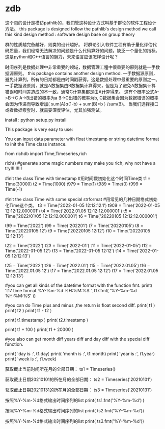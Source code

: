 # zdb
这个包的设计是模仿pathlib的，我们管这种设计方式叫基于群论的软件工程设计方法。
this package is designed follow the pathlib's design method
we call this kind design method : software design base on group theory

群的性质越完备越好，则类的设计越好。
将群论引入软件工程有助于量化评估代码质量，我们经常无法解决的问题是什么代码算好的问题，缺乏一个量化的指标。
这是python和C++语言的魅力，未来语言应该怎样设计呢？

时间序列是数据处理中非常重要的领域，数据管理工程中很重要的原则就是一手数据源原则。
this package contains another design method. 
一手数据源原则，避免计算列，所有的日期都是由时间戳获得，这是数据处理中最重要的原则之一。
一手数据源原则，就是A数据集由B数据集计算得来，但是为了避免A数据集计算错误和时间差造成的不一致，通常C计算集都是由A计算得来。
这有个概率公式A->B->C A->B出错的概率为a B->C出错的概率为b, 
C数据集会因为数据错误的概率会因为传递而导致增加( sum(A)*a*(1-b) + sum(B)*b ) /sum(B)。
当我们选择接口或者数据嵌套时，就需要深度评估，尤其加强测试。

install :
python setup.py install

This package is very easy to use:

You can input data parameter with float timestamp or string datetime format to init the Time class instance.

from richdb import Time,Timeseries,rich

rich() #generate some magic numbers may make you rich, why not have a try!!!!!!!!! 

#init the class Time with timestamp
#用时间戳初始化这个时间Time类
t1 = Time(30000)
t2 = Time(1000)
t979 = Time(1)
t989 = Time(0)
t999 = Time(-1)

#init the class Time with some special strformat
#用常见的几种日期格式初始化Time这个类。
t3 = Time('2022-01-05 12:12:12.1')
t909 = Time('2022-01-05 12:12:12.000001')
t4 = Time('2022.01.05 12:12:12.000001')
t5 = Time('2022/01/05 12:12:12.000001')
t6 = Time('20220105 12:12:12.000001')

t99 = Time('2022')
t99 = Time('202201')
t7  = Time('20220105')
t8  = Time('20220105 12')
t9  = Time('20220105 12:12')
t10 = Time('20220105 12:12:13')

t22 = Time('2022')
t23 = Time('2022-01')
t11 = Time('2022-01-05')
t12 = Time('2022-01-05 12')
t13 = Time('2022-01-05 12:12')
t14 = Time('2022-01-05 12:12:13')

t25 = Time('2022')
t26 = Time('2022.01')
t15 = Time('2022.01.05')
t16 = Time('2022.01.05 12')
t17 = Time('2022.01.05 12:12')
t17 = Time('2022.01.05 12:12:13')

#you can get all kinds of the datetime format with the function fmt.
print( 't17 time format %Y-%m-%d %H:%M:%S ', t17.fmt( '%Y-%m-%d %H:%M:%S' ))

#you can do Time plus and minus ,the return is float second diff.
print( t1 )
print( t2 )
print( t1 - t2 )

print( t1.timestamp )
print( t2.timestamp )

print( t1 + 100 )
print( t1 + 20000 )

#you also can get month diff years diff and day diff with the special diff function.

print( 'day is :', t1.day)
print( 'month is :', t1.month)
print( 'year is :', t1.year)
print( 'week is :', t1.week)

获取截止当前时间所在月的全部日期：
ts1 = Timeseries()

获取截止日期20210101的所在月的全部日期：
ts2 = Timeseries('20210101')

获取截止日期20210131的所在月的全部日期：
ts3 = Timeseries('20210131')

按照%Y-%m-%d格式输出时间序列的list
print( ts1.fmt('%Y-%m-%d') )

按照%Y-%m-%d格式输出时间序列的list
print( ts2.fmt('%Y-%m-%d'))

按照%Y-%m-%d格式输出时间序列的list
print( ts3.fmt('%Y-%m-%d'))
